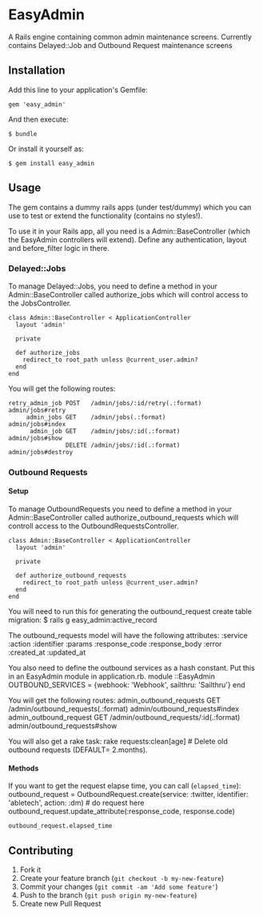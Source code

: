 # EasyAdmin

A Rails engine containing common admin maintenance screens.
Currently contains Delayed::Job and Outbound Request maintenance screens

## Installation

Add this line to your application's Gemfile:

    gem 'easy_admin'

And then execute:

    $ bundle

Or install it yourself as:

    $ gem install easy_admin

## Usage

The gem contains a dummy rails apps (under test/dummy) which you can use to test or extend the functionality (contains no styles!).

To use it in your Rails app, all you need is a Admin::BaseController (which the EasyAdmin controllers will extend). Define any authentication, layout and before_filter logic in there.

### Delayed::Jobs
To manage Delayed::Jobs, you need to define a method in your Admin::BaseController called authorize_jobs which will control access to the JobsController.

    class Admin::BaseController < ApplicationController
      layout 'admin'

      private

      def authorize_jobs
        redirect_to root_path unless @current_user.admin?
      end
    end

You will get the following routes:

    retry_admin_job POST   /admin/jobs/:id/retry(.:format)          admin/jobs#retry
         admin_jobs GET    /admin/jobs(.:format)                    admin/jobs#index
          admin_job GET    /admin/jobs/:id(.:format)                admin/jobs#show
                    DELETE /admin/jobs/:id(.:format)                admin/jobs#destroy

### Outbound Requests
#### Setup
To manage OutboundRequests you need to define a method in your Admin::BaseController called authorize_outbound_requests which will controll access to the OutboundRequestsController.

    class Admin::BaseController < ApplicationController
      layout 'admin'

      private

      def authorize_outbound_requests
        redirect_to root_path unless @current_user.admin?
      end
    end

You will need to run this for generating the outbound_request create table migration:
    $ rails g easy_admin:active_record

The outbound_requests model will have the following attributes:
    :service
    :action
    :identifier
    :params
    :response_code
    :response_body
    :error
    :created_at
    :updated_at

You also need to define the outbound services as a hash constant. Put this in an EasyAdmin module in application.rb.
    module ::EasyAdmin
      OUTBOUND_SERVICES = {webhook: 'Webhook', sailthru: 'Sailthru'}
    end

You will get the following routes:
    admin_outbound_requests GET    /admin/outbound_requests(.:format)     admin/outbound_requests#index
    admin_outbound_request GET    /admin/outbound_requests/:id(.:format) admin/outbound_requests#show

You will also get a rake task:
    rake requests:clean[age]  # Delete old outbound requests (DEFAULT= 2.months).

#### Methods
If you want to get the request elapse time, you can call (`elapsed_time`):
    outbound_request = OutboundRequest.create(service: :twitter, identifier: 'abletech', action: :dm)
      # do request here
    outbound_request.update_attribute(:response_code, response.code)

    outbound_request.elapsed_time

## Contributing

1. Fork it
2. Create your feature branch (`git checkout -b my-new-feature`)
3. Commit your changes (`git commit -am 'Add some feature'`)
4. Push to the branch (`git push origin my-new-feature`)
5. Create new Pull Request
